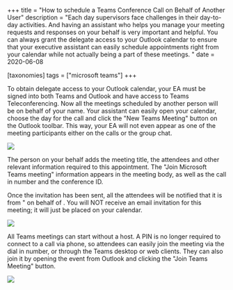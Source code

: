 +++
title = "How to schedule a Teams Conference Call on Behalf of Another User"
description = "Each day supervisors face challenges in their day-to-day activities. And having an assistant who helps you manage your meeting requests and responses on your behalf is very important and helpful. You can always grant the delegate access to your Outlook calendar to ensure that your executive assistant can easily schedule appointments right from your calendar while not actually being a part of these meetings. "
date = 2020-06-08

[taxonomies]
tags = ["microsoft teams"]
+++

To obtain delegate access to your Outlook calendar, your EA must be
signed into both Teams and Outlook and have access to Teams
Teleconferencing. Now all the meetings scheduled by another person will
be on behalf of your name. Your assistant can easily open your calendar,
choose the day for the call and click the "New Teams Meeting" button on
the Outlook toolbar. This way, your EA will not even appear as one of
the meeting participants either on the calls or the group chat.

![](https://o365hq.com/images/760.png)

The person on your behalf adds the meeting title, the attendees and
other relevant information required to this appointment. The "Join
Microsoft Teams meeting" information appears in the meeting body, as
well as the call in number and the conference ID.

Once the invitation has been sent, all the attendees will be notified
that it is from " on behalf of . You will NOT receive an email
invitation for this meeting; it will just be placed on your calendar.

![](https://o365hq.com/images/761.png)

All Teams meetings can start without a host. A PIN is no longer
required to connect to a call via phone, so attendees can easily join
the meeting via the dial in number, or through the Teams desktop or web
clients. They can also join it by opening the event from Outlook and
clicking the "Join Teams Meeting" button.

![](https://o365hq.com/images/762.png)